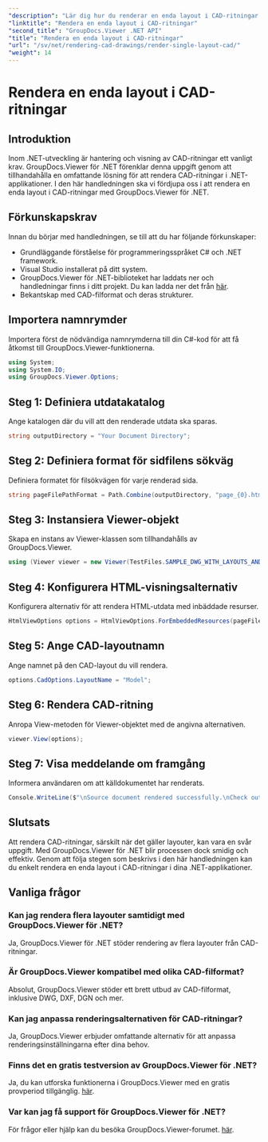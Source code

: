 ```yaml
---
"description": "Lär dig hur du renderar en enda layout i CAD-ritningar med GroupDocs.Viewer för .NET. Enkla steg för sömlös integration i dina .NET-applikationer."
"linktitle": "Rendera en enda layout i CAD-ritningar"
"second_title": "GroupDocs.Viewer .NET API"
"title": "Rendera en enda layout i CAD-ritningar"
"url": "/sv/net/rendering-cad-drawings/render-single-layout-cad/"
"weight": 14
---
```


# Rendera en enda layout i CAD-ritningar

## Introduktion
Inom .NET-utveckling är hantering och visning av CAD-ritningar ett vanligt krav. GroupDocs.Viewer för .NET förenklar denna uppgift genom att tillhandahålla en omfattande lösning för att rendera CAD-ritningar i .NET-applikationer. I den här handledningen ska vi fördjupa oss i att rendera en enda layout i CAD-ritningar med GroupDocs.Viewer för .NET.
## Förkunskapskrav
Innan du börjar med handledningen, se till att du har följande förkunskaper:
- Grundläggande förståelse för programmeringsspråket C# och .NET framework.
- Visual Studio installerat på ditt system.
- GroupDocs.Viewer för .NET-biblioteket har laddats ner och handledningar finns i ditt projekt. Du kan ladda ner det från [här](https://releases.groupdocs.com/viewer/net/).
- Bekantskap med CAD-filformat och deras strukturer.

## Importera namnrymder
Importera först de nödvändiga namnrymderna till din C#-kod för att få åtkomst till GroupDocs.Viewer-funktionerna.

```csharp
using System;
using System.IO;
using GroupDocs.Viewer.Options;
```

## Steg 1: Definiera utdatakatalog
Ange katalogen där du vill att den renderade utdata ska sparas.
```csharp
string outputDirectory = "Your Document Directory";
```
## Steg 2: Definiera format för sidfilens sökväg
Definiera formatet för filsökvägen för varje renderad sida.
```csharp
string pageFilePathFormat = Path.Combine(outputDirectory, "page_{0}.html");
```
## Steg 3: Instansiera Viewer-objekt
Skapa en instans av Viewer-klassen som tillhandahålls av GroupDocs.Viewer.
```csharp
using (Viewer viewer = new Viewer(TestFiles.SAMPLE_DWG_WITH_LAYOUTS_AND_LAYERS))
```
## Steg 4: Konfigurera HTML-visningsalternativ
Konfigurera alternativ för att rendera HTML-utdata med inbäddade resurser.
```csharp
HtmlViewOptions options = HtmlViewOptions.ForEmbeddedResources(pageFilePathFormat);
```
## Steg 5: Ange CAD-layoutnamn
Ange namnet på den CAD-layout du vill rendera.
```csharp
options.CadOptions.LayoutName = "Model";
```
## Steg 6: Rendera CAD-ritning
Anropa View-metoden för Viewer-objektet med de angivna alternativen.
```csharp
viewer.View(options);
```
## Steg 7: Visa meddelande om framgång
Informera användaren om att källdokumentet har renderats.
```csharp
Console.WriteLine($"\nSource document rendered successfully.\nCheck output in {outputDirectory}.");
```

## Slutsats
Att rendera CAD-ritningar, särskilt när det gäller layouter, kan vara en svår uppgift. Med GroupDocs.Viewer för .NET blir processen dock smidig och effektiv. Genom att följa stegen som beskrivs i den här handledningen kan du enkelt rendera en enda layout i CAD-ritningar i dina .NET-applikationer.
## Vanliga frågor
### Kan jag rendera flera layouter samtidigt med GroupDocs.Viewer för .NET?
Ja, GroupDocs.Viewer för .NET stöder rendering av flera layouter från CAD-ritningar.
### Är GroupDocs.Viewer kompatibel med olika CAD-filformat?
Absolut, GroupDocs.Viewer stöder ett brett utbud av CAD-filformat, inklusive DWG, DXF, DGN och mer.
### Kan jag anpassa renderingsalternativen för CAD-ritningar?
Ja, GroupDocs.Viewer erbjuder omfattande alternativ för att anpassa renderingsinställningarna efter dina behov.
### Finns det en gratis testversion av GroupDocs.Viewer för .NET?
Ja, du kan utforska funktionerna i GroupDocs.Viewer med en gratis provperiod tillgänglig. [här](https://releases.groupdocs.com/).
### Var kan jag få support för GroupDocs.Viewer för .NET?
För frågor eller hjälp kan du besöka GroupDocs.Viewer-forumet. [här](https://forum.groupdocs.com/c/viewer/9).